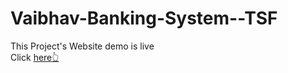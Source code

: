 # Vaibhav-Banking-System--TSF

This Project's Website demo is live
<br>
Click <a href="https://vaibhavabhaysharma.github.io/Vaibhav-Banking-System--TSF/">here👆</a>
